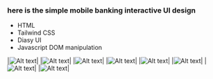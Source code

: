 ### here is the simple mobile banking interactive UI design

- HTML
- Tailwind CSS
- Diasy UI
- Javascript DOM manipulation

|![Alt text](<./assets/projectimg/Screenshot%20(46).png>)|
|![Alt text](<./assets/projectimg/Screenshot%20(53).png>)|
|![Alt text](<./assets/projectimg/Screenshot%20(54).png>)|
|![Alt text](<./assets/projectimg/Screenshot%20(55).png>)|
|![Alt text](<./assets/projectimg/Screenshot%20(56).png>)|
|![Alt text](<./assets/projectimg/Screenshot%20(56).png>)|
|![Alt text](<./assets/projectimg/Screenshot%20(57).png>)|
|![Alt text](<./assets/projectimg/Screenshot%20(58).png>)|
